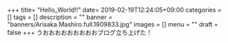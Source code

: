 +++
title= "Hello_World!!"
date= 2019-02-19T12:24:05+09:00
categories = []
tags = []
description = ""
banner = "banners/Arisaka.Mashiro.full.1809833.jpg"
images = []
menu = ""
draft = false
+++
うおおおおおおおおおブログ立ち上げた！
